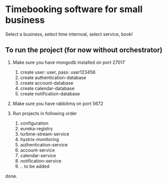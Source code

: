 # Timebooking software for small business
Select a business, select time internval, select service, book!

## To run the project (for now without orchestrator)
1. Make sure you have mongodb installed on port 27017
    1. create user: user, pass: user123456
    2. create authentication-database
    3. create account-database
    4. create calendar-database
    5. create notification-database

2. Make sure you have rabbitmq on port 5672

3. Run projects in following order
    1. configuration
    2. eureka-registry
    3. turbine-stream-service
    4. hystrix-monitoring
    5. authentication-service
    6. account-service
    7. calendar-service
    8. notification-service
    9. .. to be added

done.
